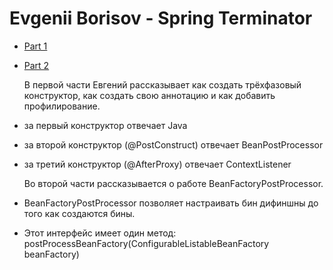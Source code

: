 # Evgenii Borisov - Spring Terminator

* [Part 1](https://www.youtube.com/watch?v=BmBr5diz8WA)

* [Part 2](https://www.youtube.com/watch?v=cou_qomYLNU&t=9s)

   В первой части Евгений рассказывает как создать трёхфазовый конструктор, как создать свою аннотацию и как добавить
профилирование.
* за первый конструктор отвечает Java
* за второй конструктор (@PostConstruct) отвечает BeanPostProcessor
* за третий конструктор (@AfterProxy) отвечает ContextListener

   Во второй части рассказывается о работе BeanFactoryPostProcessor.
* BeanFactoryPostProcessor позволяет настраивать бин дифиншны до того как создаются бины.
* Этот интерфейс имеет один метод: postProcessBeanFactory(ConfigurableListableBeanFactory beanFactory)